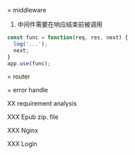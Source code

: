 = middleware
1. 中间件需要在响应结束前被调用
```js
const func = function(req, res, next) {
  log('...');
  next;
}
app.use(func);
```

= router

= error handle


XX requirement analysis

XXX Epub
zip. file

XXX Nginx

XXX Login

